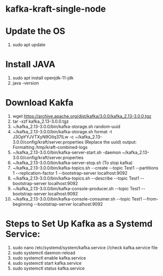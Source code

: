 # kafka-kraft-single-node

# Update the OS
1. sudo apt update

# Install JAVA 
1. sudo apt install openjdk-11-jdk
2. java -version

# Download Kakfa 
1. wget https://archive.apache.org/dist/kafka/3.0.0/kafka_2.13-3.0.0.tgz
2. tar -xzf kafka_2.13-3.0.0.tgz 
3. ~/kafka_2.13-3.0.0/bin/kafka-storage.sh random-uuid
4. ~/kafka_2.13-3.0.0/bin/kafka-storage.sh format -t J3OpYYJVTXyN9OiIq37ILw -c ~/kafka_2.13-3.0.0/config/kraft/server.properties            (Replace the uuid)
 output: Formatting /tmp/kraft-combined-logs  
5. ~/kafka_2.13-3.0.0/bin/kafka-server-start.sh -daemon ~/kafka_2.13-3.0.0/config/kraft/server.properties 
6. ~/kafka_2.13-3.0.0/bin/kafka-server-stop.sh  (To stop kafka)
7. ~/kafka_2.13-3.0.0/bin/kafka-topics.sh --create --topic Test1 --partitions 1 --replication-factor 1 --bootstrap-server localhost:9092
8. ~/kafka_2.13-3.0.0/bin/kafka-topics.sh --describe --topic Test1 --bootstrap-server localhost:9092
9. ~/kafka_2.13-3.0.0/bin/kafka-console-producer.sh --topic Test1 --bootstrap-server localhost:9092
10. ~/kafka_2.13-3.0.0/bin/kafka-console-consumer.sh --topic Test1 --from-beginning --bootstrap-server localhost:9092

# Steps to Set Up Kafka as a Systemd Service:
1. sudo nano /etc/systemd/system/kafka.service     //check kafka.service file
2. sudo systemctl daemon-reload
3. sudo systemctl enable kafka.service
4. sudo systemctl start kafka.service
5. sudo systemctl status kafka.service
